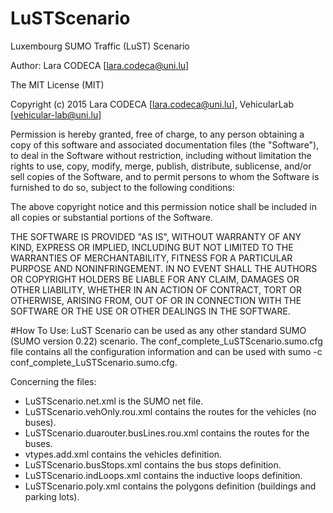 # LuSTScenario
Luxembourg SUMO Traffic (LuST) Scenario

Author: Lara CODECA [lara.codeca@uni.lu]

The MIT License (MIT)

Copyright (c) 2015 Lara CODECA [lara.codeca@uni.lu], VehicularLab [vehicular-lab@uni.lu]

Permission is hereby granted, free of charge, to any person obtaining a copy
of this software and associated documentation files (the "Software"), to deal
in the Software without restriction, including without limitation the rights
to use, copy, modify, merge, publish, distribute, sublicense, and/or sell
copies of the Software, and to permit persons to whom the Software is
furnished to do so, subject to the following conditions:

The above copyright notice and this permission notice shall be included in all
copies or substantial portions of the Software.

THE SOFTWARE IS PROVIDED "AS IS", WITHOUT WARRANTY OF ANY KIND, EXPRESS OR
IMPLIED, INCLUDING BUT NOT LIMITED TO THE WARRANTIES OF MERCHANTABILITY,
FITNESS FOR A PARTICULAR PURPOSE AND NONINFRINGEMENT. IN NO EVENT SHALL THE
AUTHORS OR COPYRIGHT HOLDERS BE LIABLE FOR ANY CLAIM, DAMAGES OR OTHER
LIABILITY, WHETHER IN AN ACTION OF CONTRACT, TORT OR OTHERWISE, ARISING FROM,
OUT OF OR IN CONNECTION WITH THE SOFTWARE OR THE USE OR OTHER DEALINGS IN THE
SOFTWARE.


#How To Use:
LuST Scenario can be used as any other standard SUMO (SUMO version 0.22) scenario.
The conf_complete_LuSTScenario.sumo.cfg file contains all the configuration information and can be used with sumo -c conf_complete_LuSTScenario.sumo.cfg.

Concerning the files:
- LuSTScenario.net.xml is the SUMO net file.
- LuSTScenario.vehOnly.rou.xml contains the routes for the vehicles (no buses).
- LuSTScenario.duarouter.busLines.rou.xml contains the routes for the buses.
- vtypes.add.xml contains the vehicles definition.
- LuSTScenario.busStops.xml contains the bus stops definition.
- LuSTScenario.indLoops.xml contains the inductive loops definition.
- LuSTScenario.poly.xml contains the polygons definition (buildings and parking lots).
